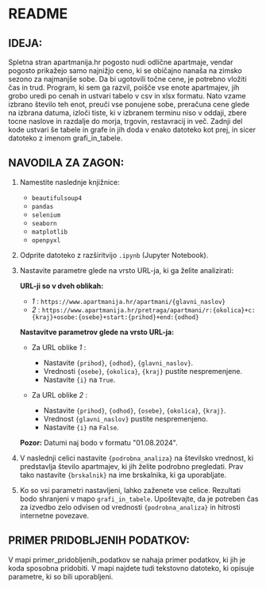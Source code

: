 # README

## IDEJA:
Spletna stran apartmanija.hr pogosto nudi odlične apartmaje, vendar pogosto prikažejo samo najnižjo ceno, ki se običajno nanaša na zimsko sezono za najmanjše sobe. Da bi ugotovili točne cene, je potrebno vložiti čas in trud. Program, ki sem ga razvil, poišče vse enote apartmajev, jih grobo uredi po cenah in ustvari tabelo v csv in xlsx formatu. Nato vzame izbrano število teh enot, preuči vse ponujene sobe, preračuna cene glede na izbrana datuma, izloči tiste, ki v izbranem terminu niso v oddaji, zbere tocne naslove in razdalje do morja, trgovin, restavracij in več. Zadnji del kode ustvari še tabele in grafe in jih doda v enako datoteko kot prej, in sicer datoteko z imenom grafi_in_tabele.


## NAVODILA ZA ZAGON:
1. Namestite naslednje knjižnice:
   - `beautifulsoup4`
   - `pandas`
   - `selenium`
   - `seaborn`
   - `matplotlib`
   - `openpyxl`
   
2. Odprite datoteko z razširitvijo `.ipynb` (Jupyter Notebook).

3. Nastavite parametre glede na vrsto URL-ja, ki ga želite analizirati:

   **URL-ji so v dveh oblikah:**
   - _1_ : `https://www.apartmanija.hr/apartmani/{glavni_naslov}`
   - _2_ : `https://www.apartmanija.hr/pretraga/apartmani/r:{okolica}+c:{kraj}+osobe:{osebe}+start:{prihod}+end:{odhod}`

   **Nastavitve parametrov glede na vrsto URL-ja:**
   - Za URL oblike _1_ :
     - Nastavite `{prihod}`, `{odhod}`, `{glavni_naslov}`.
     - Vrednosti `{osebe}`, `{okolica}`, `{kraj}` pustite nespremenjene.
     - Nastavite `{i}` na `True`.
     
   - Za URL oblike _2_ :
     - Nastavite `{prihod}`, `{odhod}`, `{osebe}`, `{okolica}`, `{kraj}`.
     - Vrednost `{glavni_naslov}` pustite nespremenjeno.
     - Nastavite `{i}` na `False`.

   **Pozor:** Datumi naj bodo v formatu "01.08.2024".

4. V naslednji celici nastavite `{podrobna_analiza}` na številsko vrednost, ki predstavlja število apartmajev, ki jih želite podrobno pregledati. Prav tako nastavite `{brskalnik}` na ime brskalnika, ki ga uporabljate.

5. Ko so vsi parametri nastavljeni, lahko zaženete vse celice. Rezultati bodo shranjeni v mapo `grafi_in_tabele`. Upoštevajte, da je potreben čas za izvedbo zelo odvisen od vrednosti `{podrobna_analiza}` in hitrosti internetne povezave.

## PRIMER PRIDOBLJENIH PODATKOV:
V mapi primer_pridobljenih_podatkov se nahaja primer podatkov, ki jih je koda sposobna pridobiti. V mapi najdete tudi tekstovno datoteko, ki opisuje parametre, ki so bili uporabljeni.
